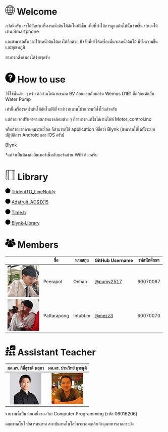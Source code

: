 # ![](/images/internet.png) Welcome
สวัสดีครับ เราได้จัดทำเครื่องรดน้ำต้นไม้อัตโนมัติขึ้น เพื่อที่ทำให้การดูแลต้นไม้นั้นง่ายขึ้น ทำเองได้ผ่าน Smartphone

และสามารถตั้งเวลาให้รดน้ำต้นไม้เองได้อีกด้วย ปัจจัยที่ทำให้เครื่องนั้นจะรดน้ำต้นไม้ มีทั้งความชื้น และอุณหภูมิ

สามารถตั้งค่าเองได้ง่ายๆครับ

# ![](images/help.png) How to use
วิธีใช้นั้นง่าย ๆ ครับ ต่อถ่านไฟฉายขนาด 9V ก้อนแรกกับบอร์ด Wemos D1R1 อีกก้อนต่อกับ Water Pump

เท่านี้เครื่องรดน้ำต้นไม้อัตโนมัติก็จะทำงานตามโปรแกรมที่สั่งไว้แล้วครับ

แต่ถ้าอยากปรับค่าตามสภาพแวดล้อมต่าง ๆ ก็สามารถแก้ไขได้ผ่านไฟล์ Motor_control.ino

หรือถ้าอยากควบคุมระยะไกล ก็สามารถใช้ application ที่ชื่อว่า Blynk (สามารถใช้ได้ทั้งระบบปฏิบัติการ Android และ IOS ครับ)

Blynk

*แต่จำเป็นต้องต่ออินเทอร์เน็ตกับบอร์ดผ่าน Wifi ด้วยครับ

# ![](images/notebook.png) Library
![](images/circle.png)  [TridentTD_LineNotify](https://github.com/TridentTD/TridentTD_LineNotify)

![](images/circle.png)  [Adafruit_ADS1X15](https://github.com/adafruit/Adafruit_ADS1X15)

![](images/circle.png)  [Time.h](https://github.com/PaulStoffregen/Time)

![](images/circle.png)  [Blynk-Library](https://github.com/blynkkk/blynk-library)

# ![](images/member.png) Members
|  |ชื่อ|นามสกุล|GitHub Username|รหัสนักศึกษา|
|:-:|--|------|---------------|---------|
|![](images/peerapol.png)|Peerapol|Onhan|[@pumy2517](https://github.com/pumy2517)|60070067|
|![](images/pattarapong.png)|Pattarapong|Intubtim|[@mezz3](https://github.com/mezz3)|60070070|

# ![](images/teacher.png) Assistant Teacher
|ผศ.ดร. กิติ์สุชาติ พสุภา|ผศ.ดร. ปานวิทย์ ธุวะนุติ|
|:-:|:-:|
|![](images/aj_kitsuchart.png)|![](images/aj_panwit.png)|

รายงานนี้เป็นส่วนหนึ่งของวิชา Computer Programming (รหัส 06016206)

คณะเทคโนโลยีสารสนเทศ สถาบันเทคโนโลยีพระจอมเกล้าเจ้าคุณทหารลาดกระบัง
